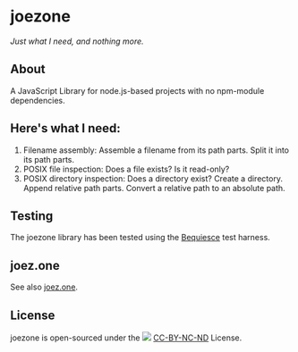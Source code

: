 # joezone
*Just what I need, and nothing more.*

## About

A JavaScript Library for node.js-based projects with no npm-module dependencies. 

## Here's what I need:

1. Filename assembly: Assemble a filename from its path parts. Split it into its path parts.
2. POSIX file inspection: Does a file exists? Is it read-only? 
3. POSIX directory inspection: Does a directory exist? Create a directory. Append relative path parts. Convert a relative path to an absolute path.


## Testing
The joezone library has been tested using the [Bequiesce](http://bequiesce.com) test harness.

## joez.one

See also [joez.one](http://joez.one).

## License

joezone is open-sourced under the
![](http://joez.one/img/CC-BY-NC-ND.png)
[CC-BY-NC-ND](http://htmlpreview.github.com/?https://github.com/joehonton/joezone/blob/master/LICENSE.html)
License.





